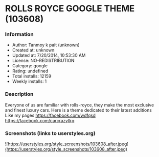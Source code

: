 # ROLLS ROYCE GOOGLE THEME (103608)

### Information
- Author: Tanmoy k pait (unknown)
- Created at: unknown
- Updated at: 7/20/2014, 10:53:30 AM
- License: NO-REDISTRIBUTION
- Category: google
- Rating: undefined
- Total installs: 12159
- Weekly installs: 1


### Description
Everyone of us are familiar with rolls-royce, they make the most exclusive and finest luxury cars.
Here is a theme dedicated to their latest additions
Like my pages https://facebook.com/wdfqsd
https://facebook.com/carcrazytkp


### Screenshots (links to userstyles.org)
![https://userstyles.org/style_screenshots/103608_after.jpeg](https://userstyles.org/style_screenshots/103608_after.jpeg)


